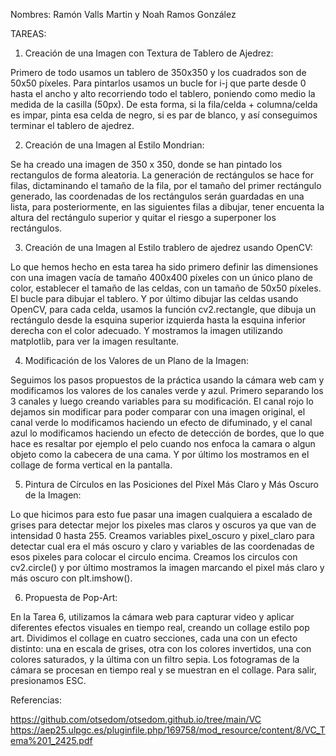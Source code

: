 Nombres:
Ramón Valls Martin y 
Noah Ramos González

TAREAS:

1. Creación de una Imagen con Textura de Tablero de Ajedrez:

Primero de todo usamos un tablero de 350x350 y los cuadrados son de 50x50 píxeles. 
Para pintarlos usamos un bucle for i-j que parte desde 0 hasta el ancho y alto recorriendo todo el tablero, poniendo como medio la medida de la casilla (50px). De esta forma, si la fila/celda + columna/celda es impar, pinta esa celda de negro, si es par de blanco, y así conseguimos terminar el tablero de ajedrez.

2. Creación de una Imagen al Estilo Mondrian:

Se ha creado una imagen de 350 x 350, donde se han pintado los rectangulos de forma aleatoria. La generación de rectángulos se hace for filas, dictaminando el tamaño de la fila, por el tamaño del primer rectángulo generado, las coordenadas de los rectángulos serán guardadas en una lista, para posteriormente, en las siguientes filas a dibujar, tener encuenta la altura del rectángulo superior y quitar el riesgo a superponer los rectángulos.

3. Creación de una Imagen al Estilo trablero de ajedrez usando OpenCV:

Lo que hemos hecho en esta tarea ha sido primero definir las dimensiones con una imagen vacía de tamaño 400x400 píxeles con un único plano de color, establecer el tamaño de las celdas, con un tamaño de 50x50 píxeles. El bucle para dibujar el tablero. Y por último dibujar las celdas usando OpenCV, para cada celda, usamos la función cv2.rectangle, que dibuja un rectángulo desde la esquina superior izquierda hasta la esquina inferior derecha con el color adecuado.
Y mostramos la imagen utilizando matplotlib, para ver la imagen resultante.

4. Modificación de los Valores de un Plano de la Imagen:

Seguimos los pasos propuestos de la práctica usando la cámara web cam y modificamos los valores de los canales verde y azul. Primero separando los 3 canales y luego creando variables para su modificación. El canal rojo lo dejamos sin modificar para poder comparar con una imagen original, el canal verde lo modificamos haciendo un efecto de difuminado, y el canal azul lo modificamos haciendo un efecto de detección de bordes, que lo que hace es resaltar por ejemplo el pelo cuando nos enfoca la camara o algun objeto como la cabecera de una cama. Y por último los mostramos en el collage de forma vertical en la pantalla.

5. Pintura de Círculos en las Posiciones del Píxel Más Claro y Más Oscuro de la Imagen:

Lo que hicimos para esto fue pasar una imagen cualquiera a escalado de grises para detectar mejor los pixeles mas claros y oscuros ya que van de intensidad 0 hasta 255. Creamos variables pixel_oscuro y pixel_claro para detectar cual era el más oscuro y claro y variables de las coordenadas de esos pixeles para colocar el circulo encima. 
Creamos los circulos con cv2.circle() y por último mostramos la imagen marcando el pixel más claro y más oscuro con plt.imshow().

6. Propuesta de Pop-Art:


En la Tarea 6, utilizamos la cámara web para capturar video y aplicar diferentes efectos visuales en tiempo real, creando un collage estilo pop art. Dividimos el collage en cuatro secciones, cada una con un efecto distinto: una en escala de grises, otra con los colores invertidos, una con colores saturados, y la última con un filtro sepia. Los fotogramas de la cámara se procesan en tiempo real y se muestran en el collage. Para salir, presionamos ESC.


Referencias:

https://github.com/otsedom/otsedom.github.io/tree/main/VC
https://aep25.ulpgc.es/pluginfile.php/169758/mod_resource/content/8/VC_Tema%201_2425.pdf
